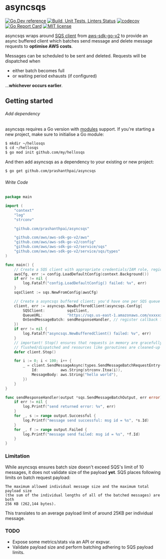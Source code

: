# asyncsqs

[![Go.Dev reference](https://img.shields.io/badge/go.dev-reference-blue?logo=go)](https://pkg.go.dev/github.com/prashanthpai/asyncsqs?tab=doc)
[![Build, Unit Tests, Linters Status](https://github.com/prashanthpai/asyncsqs/actions/workflows/test.yml/badge.svg?branch=master)](https://github.com/prashanthpai/asyncsqs/actions/workflows/test.yml)
[![codecov](https://codecov.io/gh/prashanthpai/asyncsqs/branch/master/graph/badge.svg)](https://codecov.io/gh/prashanthpai/asyncsqs)
[![Go Report Card](https://goreportcard.com/badge/github.com/prashanthpai/asyncsqs?clear_cache=2)](https://goreportcard.com/report/github.com/prashanthpai/asyncsqs)
[![MIT license](https://img.shields.io/badge/license-MIT-brightgreen.svg)](https://opensource.org/licenses/MIT)

asyncsqs wraps around [SQS client](https://pkg.go.dev/github.com/aws/aws-sdk-go-v2/service/sqs#Client)
from [aws-sdk-go-v2](https://github.com/aws/aws-sdk-go-v2) to provide an async
buffered client which batches send message and delete message requests to
**optimise AWS costs**.

Messages can be scheduled to be sent and deleted. Requests will be dispatched
when

* either batch becomes full
* or waiting period exhausts (if configured)

...**whichever occurs earlier**.

## Getting started

###### Add dependency

asyncsqs requires a Go version with [modules](https://github.com/golang/go/wiki/Modules)
support. If you're starting a new project, make sure to initialise a Go module:

```sh
$ mkdir ~/hellosqs
$ cd ~/hellosqs
$ go mod init github.com/my/hellosqs
```

And then add asyncsqs as a dependency to your existing or new project:

```sh
$ go get github.com/prashanthpai/asyncsqs
```

###### Write Code

```go
package main

import (
	"context"
	"log"
	"strconv"

	"github.com/prashanthpai/asyncsqs"

	"github.com/aws/aws-sdk-go-v2/aws"
	"github.com/aws/aws-sdk-go-v2/config"
	"github.com/aws/aws-sdk-go-v2/service/sqs"
	"github.com/aws/aws-sdk-go-v2/service/sqs/types"
)

func main() {
	// Create a SQS client with appropriate credentials/IAM role, region etc.
	awsCfg, err := config.LoadDefaultConfig(context.Background())
	if err != nil {
		log.Fatalf("config.LoadDefaultConfig() failed: %v", err)
	}
	sqsClient := sqs.NewFromConfig(awsCfg)

	// Create a asyncsqs buffered client; you'd have one per SQS queue
	client, err := asyncsqs.NewBufferedClient(asyncsqs.Config{
		SQSClient:          sqsClient,
		QueueURL:           "https://sqs.us-east-1.amazonaws.com/xxxxxxxxxxxx/qqqqqqqqqqqq",
		OnSendMessageBatch: sendResponseHandler, // register callback function (recommended)
	})
	if err != nil {
		log.Fatalf("asyncsqs.NewBufferedClient() failed: %v", err)
	}
	// important! Stop() ensures that requests in memory are gracefully
	// flushed/dispatched and resources like goroutines are cleaned-up
	defer client.Stop()

	for i := 0; i < 100; i++ {
		_ = client.SendMessageAsync(types.SendMessageBatchRequestEntry{
			Id:          aws.String(strconv.Itoa(i)),
			MessageBody: aws.String("hello world"),
		})
	}
}

func sendResponseHandler(output *sqs.SendMessageBatchOutput, err error) {
	if err != nil {
		log.Printf("send returned error: %v", err)
	}
	for _, s := range output.Successful {
		log.Printf("message send successful: msg id = %s", *s.Id)
	}
	for _, f := range output.Failed {
		log.Printf("message send failed: msg id = %s", *f.Id)
	}
}
```

### Limitation

While asyncsqs ensures batch size doesn't exceed SQS's limit of 10 messages,
it does not validate size of the payload **yet**. SQS places following limits
on batch request payload:

    The maximum allowed individual message size and the maximum total payload size
    (the sum of the individual lengths of all of the batched messages) are both
    256 KB (262,144 bytes).

This translates to an average payload limit of around 25KB per individual message.

### TODO

* Expose some metrics/stats via an API or expvar.
* Validate payload size and perform batching adhering to SQS payload limits.
